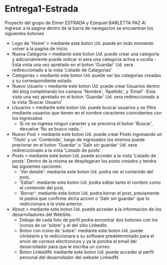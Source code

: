 # Entrega1-Estrada
Proyecto del grupo de Elmer ESTRADA y Ezequiel BARLETTA PAZ
Al ingresar a la pagina dentro de la barra de navegacion se encuentran los siguientes botones
  - Logo de 'Home' > mediante este boton Ud. puede en todo momento volver a la pagina de inicio.
  - Nueva Categoria > mediante este boton Ud. puede crear una categoria y adicionalmente puede indicar si sera una categoria activa o oculta
      -Esta vista una vez apretado en el boton 'Guardar' Ud. sera redireccionado a la vista 'Listado de Categorias'
  - Categorias > mediante este boton Ud. puede ver las categorias creadas y su correspondiente estado
  - Nuevo Usuario > mediante este boton Ud. puede crear Usuarios dentro del blog completando los campos 'Nombre', 'Apellido', y 'Email'
      -Esta vista una vez apretado en el boton 'Guardar' Ud. sera redireccionado a la vista 'Buscar Usuario'
  - Usuarios >  mediante este boton Ud. puede buscar usuarios y se filtra mediante usuarios que tienen en el nombre caracteres coincidentes con los ingresados
      - Si no se ingresa ningun caracter y se preciona el boton 'Buscar', devuelve 'No se busco nada..'
  - Nuevo Post > mediante este boton Ud. puede crear Posts ingresando un 'Titulo' y un 'Contenido', luego de ingresados los mismos puede precionar en el boton 'Guardar' o 'Salir sin guardar'  Ud. sera redireccionado a la vista 'Listado de posts'.
  - Posts > mediante este boton Ud. puede acceder a la vista 'Listado de posts'. Dentro de la misma se desplegaran los posts creados y tendra las siguientes opciones:
      - 'Ver detalle': mediante este boton Ud. podra ver el contenido del post,
      - 'Editar': mediante este boton Ud. podra editar tanto el nombre como el contenido del post,
      - 'Borrar': mediante este boton Ud. podra borrar el post, previamente le pedira que confirme dicha accion o 'Salir sin guardar' que lo rediccionara a la vista anterior.
  - About > mediante este boton Ud. puede acceder a la informacion de los desarrolladores del WebSite.
      - Debajo de cada foto de perfil podra encontrar dos botones con los iconos de un 'sobre' y el del sitio LinkedIn:
      - Boton con icono de 'sobre': mediante este boton Ud. puede clickearlo y lo rediccionara a su software predeterminado para el envio de correos electronicos y ya le pondra el email del desarrollador para que le escriba un correo.
      - Boton LinkedIN: mediante este boton Ud. puede acceder al perfil personal del desarrollador del website LinkedIN
